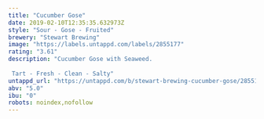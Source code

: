 ```yaml
---
title: "Cucumber Gose"
date: 2019-02-10T12:35:35.632973Z
style: "Sour - Gose - Fruited"
brewery: "Stewart Brewing"
image: "https://labels.untappd.com/labels/2855177"
rating: "3.61"
description: "Cucumber Gose with Seaweed.   Tart - Fresh - Clean - Salty"
untappd_url: "https://untappd.com/b/stewart-brewing-cucumber-gose/2855177"
abv: "5.0"
ibu: "0"
robots: noindex,nofollow
---
```

